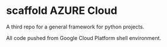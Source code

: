 # scaffold AZURE Cloud
A third repo for a general framework for python projects.

All code pushed from Google Cloud Platform shell environment.

